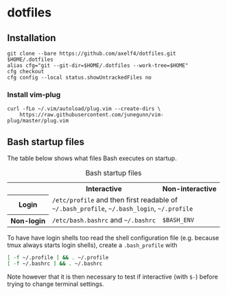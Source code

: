 # dotfiles

## Installation

```
git clone --bare https://github.com/axelf4/dotfiles.git $HOME/.dotfiles
alias cfg="git --git-dir=$HOME/.dotfiles --work-tree=$HOME"
cfg checkout
cfg config --local status.showUntrackedFiles no
```

### Install vim-plug

```
curl -fLo ~/.vim/autoload/plug.vim --create-dirs \
    https://raw.githubusercontent.com/junegunn/vim-plug/master/plug.vim
```

## Bash startup files

The table below shows what files Bash executes on startup.

<table>
	<caption>Bash startup files</caption>
	<tr>
		<td></td>
		<th scope="col">Interactive</th>
		<th scope="col">Non-interactive</th>
	</tr>
	<tr>
		<th scope="row">Login</th>
		<td colspan="2"><code>/etc/profile</code> and then first readable of<br><code>~/.bash_profile</code>, <code>~/.bash_login</code>, <code>~/.profile</code></td>
	</tr>
	<tr>
		<th scope="row">Non-login</th>
		<td><code>/etc/bash.bashrc</code> and <code>~/.bashrc</code></td>
		<td><code>$BASH_ENV</code></td>
	</tr>
</table>

To have have login shells too read the shell configuration file
(e.g. because tmux always starts login shells),
create a `.bash_profile` with
```bash
[ -f ~/.profile ] && . ~/.profile
[ -f ~/.bashrc ] && . ~/.bashrc
```
Note however that it is then necessary to test if interactive (with `$-`)
before trying to change terminal settings.
